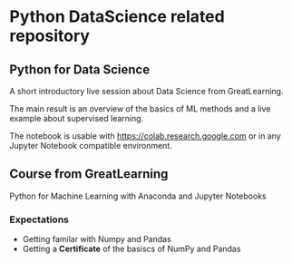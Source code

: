 # Python DataScience related repository

## Python for Data Science

A short introductory live session about Data Science from GreatLearning.

The main result is an overview of the basics of ML methods and a live example about supervised learning.

The notebook is usable with https://colab.research.google.com or in any Jupyter Notebook compatible environment.

## Course from GreatLearning

Python for Machine Learning with Anaconda and Jupyter Notebooks

### Expectations

- Getting familar with Numpy and Pandas
- Getting a **Certificate** of the basiscs of NumPy and Pandas

